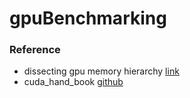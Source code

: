 # gpuBenchmarking

### Reference
* dissecting gpu memory hierarchy [link](http://www.comp.hkbu.edu.hk/~chxw/gpu_benchmark.html)
* cuda_hand_book [github](https://github.com/ArchaeaSoftware/cudahandbook)

